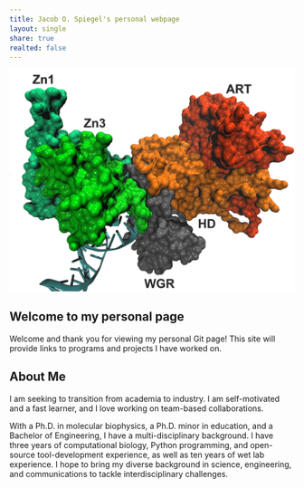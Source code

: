 ```yaml
---
title: Jacob O. Spiegel's personal webpage
layout: single
share: true
realted: false 
---
```

![Image of NA](./assets/images/logo.png)

## Welcome to my personal page

Welcome and thank you for viewing my personal Git page! This site will provide links to programs and projects I have worked on.

## About Me

I am seeking to transition from academia to industry. I am self-motivated and a fast learner, and I love working on team-based collaborations.

With a Ph.D. in molecular biophysics, a Ph.D. minor in education, and a Bachelor of Engineering, I have a multi-disciplinary background. I have three years of computational biology, Python programming, and open-source tool-development experience, as well as ten years of wet lab experience. I hope to bring my diverse background in science, engineering, and communications to tackle interdisciplinary challenges. 


